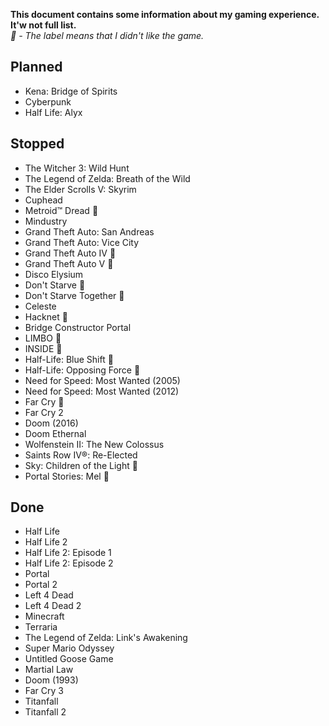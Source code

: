 <b>This document contains some information about my gaming experience. It'w not full list.</b>
<br><i>🔻 - The label means that I didn't like the game.</i>

## Planned
- Kena: Bridge of Spirits
- Cyberpunk
- Half Life: Alyx

## Stopped
- The Witcher 3: Wild Hunt 
- The Legend of Zelda: Breath of the Wild
- The Elder Scrolls V: Skyrim
- Cuphead 
- Metroid™ Dread 🔻
- Mindustry
- Grand Theft Auto: San Andreas 
- Grand Theft Auto: Vice City 
- Grand Theft Auto IV 🔻
- Grand Theft Auto V 🔻
- Disco Elysium
- Don't Starve 🔻
- Don't Starve Together 🔻
- Celeste
- Hacknet 🔻
- Bridge Constructor Portal
- LIMBO 🔻
- INSIDE 🔻
- Half-Life: Blue Shift 🔻
- Half-Life: Opposing Force 🔻
- Need for Speed: Most Wanted (2005)
- Need for Speed: Most Wanted (2012)
- Far Cry 🔻
- Far Cry 2
- Doom (2016)
- Doom Ethernal
- Wolfenstein II: The New Colossus
- Saints Row IV®: Re-Elected
- Sky: Children of the Light 🔻
- Portal Stories: Mel 🔻

## Done
- Half Life
- Half Life 2
- Half Life 2: Episode 1
- Half Life 2: Episode 2
- Portal
- Portal 2
- Left 4 Dead
- Left 4 Dead 2
- Minecraft
- Terraria
- The Legend of Zelda: Link's Awakening
- Super Mario Odyssey
- Untitled Goose Game
- Martial Law
- Doom (1993)
- Far Cry 3
- Titanfall
- Titanfall 2
